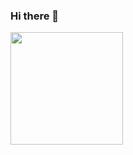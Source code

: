 ### Hi there 👋

<!--
**pnadolny13/pnadolny13** is a ✨ _special_ ✨ repository because its `README.md` (this file) appears on your GitHub profile.

Here are some ideas to get you started:

- 🔭 I’m currently working on ...
- 🌱 I’m currently learning ...
- 👯 I’m looking to collaborate on ...
- 🤔 I’m looking for help with ...
- 💬 Ask me about ...
- 📫 How to reach me: ...
- 😄 Pronouns: ...
- ⚡ Fun fact: ...
-->

<a href="https://github.com/AVS1508">
  <img height="180em" src="https://github-readme-stats.vercel.app/api?username=pnadolny13&theme=dark&show_icons=true" />
</a>

